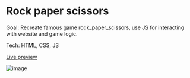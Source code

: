 # Rock paper scissors

Goal: Recreate famous game rock_paper_scissors, use JS for interacting with website and game logic.

Tech: HTML, CSS, JS

[Live preview](https://miha-f.github.io/the-odin-project-monorepo/rock_paper_scissors)

![image](https://github.com/user-attachments/assets/44602e89-2dbd-4e79-b944-ae2009fe4207)
